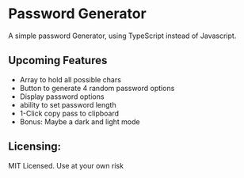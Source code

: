 # Password Generator

A simple password Generator, using TypeScript instead of Javascript.

## Upcoming Features
+ Array to hold all possible chars
+ Button to generate 4 random password options
+ Display password options
+ ability to set password length
+ 1-Click copy pass to clipboard
+ Bonus: Maybe a dark and light mode

## Licensing:
MIT Licensed.
Use at your own risk
